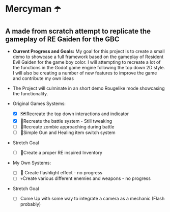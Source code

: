 # Mercyman ☂️
## A made from scratch attempt to replicate the gameplay of RE Gaiden for the GBC

- **Current Progress and Goals:**
  My goal for this project is to create a small demo to showcase a full framework based on the gameplay of Resident Evil Gaiden for the game boy color.
  I will attempting to recreate a lot of the functions in the Godot game engine following the top down 2D style.
  I will also be creating a number of new features to improve the game and contribute my own ideas

- The Project will culminate in an short demo Rougelike mode showcasing the functionality.

- Original Games Systems:
  - [x] 🗺️Recreate the top down interactions and indicator
  - [x] 🔫Recreate the battle system - Still tweaking
  - [ ] 🧟Recreate zombie approaching during battle 
  - [ ] 👜Simple Gun and Healing item switch system
- Stretch Goal
  - [ ] 👜Create a proper RE inspired Inventory

- My Own Systems:
  - [ ] 🔦 Create flashlight effect - no progress 
  - [ ] 💀Create various different enemies and weapons - no progress
- Stretch Goal
  - [ ] Come Up with some way to integrate a camera as a mechanic (Flash probably)



